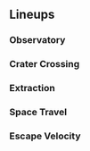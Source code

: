 ## Lineups

### Observatory

### Crater Crossing

### Extraction

### Space Travel

### Escape Velocity
